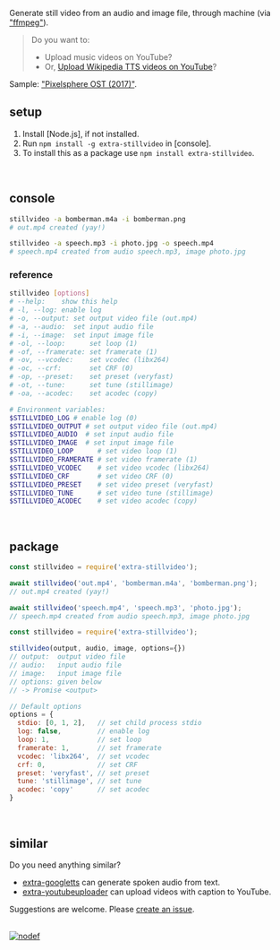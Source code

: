 Generate still video from an audio and image file, through machine (via ["ffmpeg"]).
> Do you want to:
> - Upload music videos on YouTube?
> - Or, [Upload Wikipedia TTS videos on YouTube]?

Sample: ["Pixelsphere OST (2017)"].
<br>


## setup

1. Install [Node.js], if not installed.
2. Run `npm install -g extra-stillvideo` in [console].
3. To install this as a package use `npm install extra-stillvideo`.
<br>


## console

```bash
stillvideo -a bomberman.m4a -i bomberman.png
# out.mp4 created (yay!)

stillvideo -a speech.mp3 -i photo.jpg -o speech.mp4
# speech.mp4 created from audio speech.mp3, image photo.jpg
```

### reference

```bash
stillvideo [options]
# --help:    show this help
# -l, --log: enable log
# -o, --output: set output video file (out.mp4)
# -a, --audio:  set input audio file
# -i, --image:  set input image file
# -ol, --loop:      set loop (1)
# -of, --framerate: set framerate (1)
# -ov, --vcodec:    set vcodec (libx264)
# -oc, --crf:       set CRF (0)
# -op, --preset:    set preset (veryfast)
# -ot, --tune:      set tune (stillimage)
# -oa, --acodec:    set acodec (copy)

# Environment variables:
$STILLVIDEO_LOG # enable log (0)
$STILLVIDEO_OUTPUT # set output video file (out.mp4)
$STILLVIDEO_AUDIO  # set input audio file
$STILLVIDEO_IMAGE  # set input image file
$STILLVIDEO_LOOP      # set video loop (1)
$STILLVIDEO_FRAMERATE # set video framerate (1)
$STILLVIDEO_VCODEC    # set video vcodec (libx264)
$STILLVIDEO_CRF       # set video CRF (0)
$STILLVIDEO_PRESET    # set video preset (veryfast)
$STILLVIDEO_TUNE      # set video tune (stillimage)
$STILLVIDEO_ACODEC    # set video acodec (copy)
```
<br>


## package

```javascript
const stillvideo = require('extra-stillvideo');

await stillvideo('out.mp4', 'bomberman.m4a', 'bomberman.png');
// out.mp4 created (yay!)

await stillvideo('speech.mp4', 'speech.mp3', 'photo.jpg');
// speech.mp4 created from audio speech.mp3, image photo.jpg
```

```javascript
const stillvideo = require('extra-stillvideo');

stillvideo(output, audio, image, options={})
// output:  output video file
// audio:   input audio file
// image:   input image file
// options: given below
// -> Promise <output>

// Default options
options = {
  stdio: [0, 1, 2],   // set child process stdio
  log: false,         // enable log
  loop: 1,            // set loop
  framerate: 1,       // set framerate
  vcodec: 'libx264',  // set vcodec
  crf: 0,             // set CRF
  preset: 'veryfast', // set preset
  tune: 'stillimage', // set tune
  acodec: 'copy'      // set acodec
}
```
<br>


## similar

Do you need anything similar?
- [extra-googletts] can generate spoken audio from text.
- [extra-youtubeuploader] can upload videos with caption to YouTube.

Suggestions are welcome. Please [create an issue].
<br><br>


[![nodef](https://i.imgur.com/33z4S5l.jpg)](https://nodef.github.io)

["ffmpeg"]: https://ffmpeg.org/
[Upload Wikipedia TTS videos on YouTube]: https://www.youtube.com/results?search_query=wikipedia+audio+article
["Pixelsphere OST (2017)"]: https://www.youtube.com/watch?v=RCryNyHbSDc&list=PLNEveYilIj1AV5-ETDCHufWazEHRcP8o-

[extra-googletts]: https://www.npmjs.com/package/extra-googletts
[extra-youtubeuploader]: https://www.npmjs.com/package/extra-youtubeuploader
[create an issue]: https://github.com/nodef/extra-stillvideo/issues
